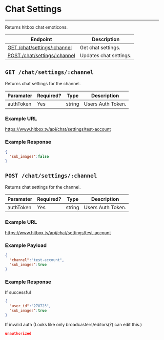 # Chat Settings
***

Returns hitbox chat emoticons.

| Endpoint | Description |
| ---- | --------------- |
| [GET /chat/settings/:channel](/chat/settings.md#get-chatsettingschannel) | Get chat settings. |
| [POST /chat/settings/:channel](/chat/settings.md#post-chatsettingschannel) | Updates chat settings. |


## `GET /chat/settings/:channel`

Returns chat settings for the channel.

| Paramater | Required? | Type | Description |
| ---- | ----- | ---- | ----- |
| authToken | Yes | string | Users Auth Token. | 

### Example URL

https://www.hitbox.tv/api/chat/settings/test-account

### Example Response 

```json
{
  "sub_images":false
}
```

## `POST /chat/settings/:channel`

Returns chat settings for the channel.

| Paramater | Required? | Type | Description |
| ---- | ----- | ---- | ----- |
| authToken | Yes | string | Users Auth Token. | 

### Example URL

https://www.hitbox.tv/api/chat/settings/test-account

### Example Payload 

```json
{
  "channel":"test-account",
  "sub_images":true
}
```

### Example Response
If successful

```json
{
  "user_id":"278723",
  "sub_images":true
}
```

If invalid auth (Looks like only broadcasters/editors(?) can edit this.)

```json
unauthorized
```
